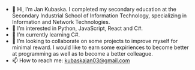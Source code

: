 - 👋 Hi, I’m Jan Kubaska. I completed my secondary education at the Secondary Industrial School of Information Technology, specializing in Information and Network Technologies.
- 👀 I’m interested in Python, JavaScript, React and C#.
- 📘 I’m currently learning C#.
- 🤝 I’m looking to collaborate on some projects to improve myself for minimal reward. I would like to earn some expiriences to become better at programming as well as to become a better colleague. 
- 📫 How to reach me: kubaskajan03@gmail.com




